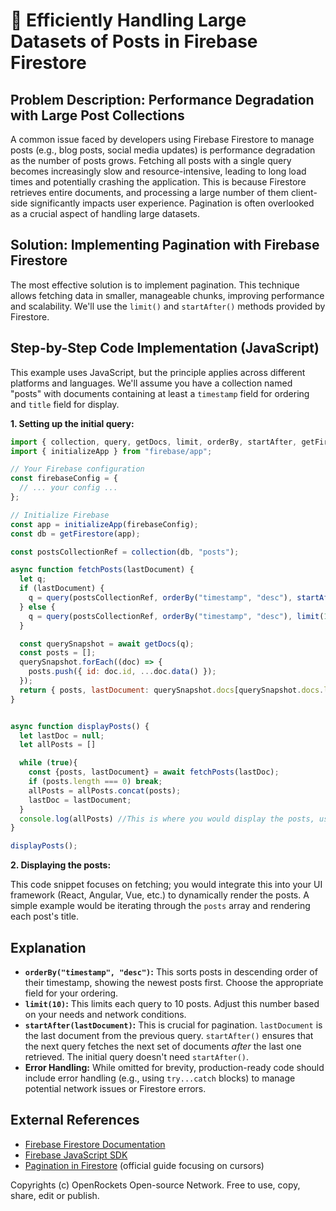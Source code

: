 # 🐞 Efficiently Handling Large Datasets of Posts in Firebase Firestore


## Problem Description: Performance Degradation with Large Post Collections

A common issue faced by developers using Firebase Firestore to manage posts (e.g., blog posts, social media updates) is performance degradation as the number of posts grows.  Fetching all posts with a single query becomes increasingly slow and resource-intensive, leading to long load times and potentially crashing the application.  This is because Firestore retrieves entire documents, and processing a large number of them client-side significantly impacts user experience.  Pagination is often overlooked as a crucial aspect of handling large datasets.


## Solution: Implementing Pagination with Firebase Firestore

The most effective solution is to implement pagination.  This technique allows fetching data in smaller, manageable chunks, improving performance and scalability.  We'll use the `limit()` and `startAfter()` methods provided by Firestore.

## Step-by-Step Code Implementation (JavaScript)

This example uses JavaScript, but the principle applies across different platforms and languages.  We'll assume you have a collection named "posts" with documents containing at least a `timestamp` field for ordering and `title` field for display.

**1. Setting up the initial query:**

```javascript
import { collection, query, getDocs, limit, orderBy, startAfter, getFirestore } from "firebase/firestore";
import { initializeApp } from "firebase/app";

// Your Firebase configuration
const firebaseConfig = {
  // ... your config ...
};

// Initialize Firebase
const app = initializeApp(firebaseConfig);
const db = getFirestore(app);

const postsCollectionRef = collection(db, "posts");

async function fetchPosts(lastDocument) {
  let q;
  if (lastDocument) {
    q = query(postsCollectionRef, orderBy("timestamp", "desc"), startAfter(lastDocument), limit(10)); // Fetch next 10 posts
  } else {
    q = query(postsCollectionRef, orderBy("timestamp", "desc"), limit(10)); // Fetch initial 10 posts
  }

  const querySnapshot = await getDocs(q);
  const posts = [];
  querySnapshot.forEach((doc) => {
    posts.push({ id: doc.id, ...doc.data() });
  });
  return { posts, lastDocument: querySnapshot.docs[querySnapshot.docs.length - 1] };
}


async function displayPosts() {
  let lastDoc = null;
  let allPosts = []

  while (true){
    const {posts, lastDocument} = await fetchPosts(lastDoc);
    if (posts.length === 0) break;
    allPosts = allPosts.concat(posts);
    lastDoc = lastDocument;
  }
  console.log(allPosts) //This is where you would display the posts, using allPosts
}

displayPosts();
```

**2. Displaying the posts:**

This code snippet focuses on fetching; you would integrate this into your UI framework (React, Angular, Vue, etc.) to dynamically render the posts.  A simple example would be iterating through the `posts` array and rendering each post's title.


## Explanation

* **`orderBy("timestamp", "desc")`:** This sorts posts in descending order of their timestamp, showing the newest posts first.  Choose the appropriate field for your ordering.
* **`limit(10)`:** This limits each query to 10 posts. Adjust this number based on your needs and network conditions.
* **`startAfter(lastDocument)`:** This is crucial for pagination.  `lastDocument` is the last document from the previous query.  `startAfter()` ensures that the next query fetches the next set of documents *after* the last one retrieved.  The initial query doesn't need `startAfter()`.
* **Error Handling:**  While omitted for brevity, production-ready code should include error handling (e.g., using `try...catch` blocks) to manage potential network issues or Firestore errors.


## External References

* [Firebase Firestore Documentation](https://firebase.google.com/docs/firestore)
* [Firebase JavaScript SDK](https://firebase.google.com/docs/web/setup)
* [Pagination in Firestore](https://firebase.google.com/docs/firestore/query-data/query-cursors) (official guide focusing on cursors)


Copyrights (c) OpenRockets Open-source Network. Free to use, copy, share, edit or publish.

